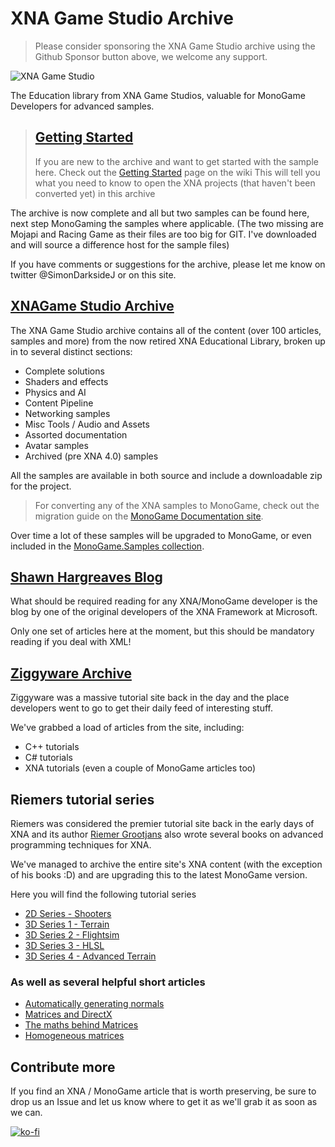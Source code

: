 # XNA Game Studio Archive

> Please consider sponsoring the XNA Game Studio archive using the Github Sponsor button above, we welcome any support.

![XNA Game Studio](https://github.com/simondarksidej/XNAGameStudio/blob/archive/Images/xna_game_studio_logo.jpg?raw=true)

The Education library from XNA Game Studios, valuable for MonoGame Developers for advanced samples.

> ## [Getting Started](https://github.com/simondarksidej/XNAGameStudio/wiki/gettingstarted)
>
> If you are new to the archive and want to get started with the sample here.  Check out the [Getting Started](https://github.com/simondarksidej/XNAGameStudio/wiki/gettingstarted) page on the wiki
> This will tell you what you need to know to open the XNA projects (that haven't been converted yet) in this archive
>

The archive is now complete and all but two samples can be found here, next step MonoGaming the samples where applicable.
(The two missing are Mojapi and Racing Game as their files are too big for GIT.  I've downloaded and will source a difference host for the sample files)

If you have comments or suggestions for the archive, please let me know on twitter @SimonDarksideJ or on this site.

## [XNAGame Studio Archive](XNAArchiveContents)

The XNA Game Studio archive contains all of the content (over 100 articles, samples and more) from the now retired XNA Educational Library, broken up in to several distinct sections:

* Complete solutions
* Shaders and effects
* Physics and AI
* Content Pipeline
* Networking samples
* Misc Tools / Audio and Assets
* Assorted documentation
* Avatar samples
* Archived (pre XNA 4.0) samples

All the samples are available in both source and include a downloadable zip for the project.

> For converting any of the XNA samples to MonoGame, check out the migration guide on the [MonoGame Documentation site](https://docs.monogame.net/articles/migrate_xna.html).

Over time a lot of these samples will be upgraded to MonoGame, or even included in the [MonoGame.Samples collection](https://github.com/monogame/monogame.samples).

## [Shawn Hargreaves Blog](ShawnHargreaves)

What should be required reading for any XNA/MonoGame developer is the blog by one of the original developers of the XNA Framework at Microsoft.

Only one set of articles here at the moment, but this should be mandatory reading if you deal with XML!

## [Ziggyware Archive](Ziggyware)

Ziggyware was a massive tutorial site back in the day and the place developers went to go to get their daily feed of interesting stuff.

We've grabbed a load of articles from the site, including:

* C++ tutorials
* C# tutorials
* XNA tutorials (even a couple of MonoGame articles too)

## Riemers tutorial series

Riemers was considered the premier tutorial site back in the early days of XNA and its author [Riemer Grootjans](https://www.amazon.com/Riemer-Grootjans/e/B002DP7P3U) also wrote several books on advanced programming techniques for XNA.

We've managed to archive the entire site's XNA content (with the exception of his books :D) and are upgrading this to the latest MonoGame version.

Here you will find the following tutorial series

* [2D Series - Shooters](Riemers2DXNAoverview)
* [3D Series 1 - Terrain](Riemers3DXNA1Terrainoverview)
* [3D Series 2 - Flightsim](Riemers3DXNA2flightsimoverview)
* [3D Series 3 - HLSL](Riemers3DXNA3hlsloverview)
* [3D Series 4 - Advanced Terrain](Riemers3DXNA4advterrainoverview)

### As well as several helpful short articles

* [Automatically generating normals](Riemersnormalgeneration)
* [Matrices and DirectX](RiemersMattices)
* [The maths behind Matrices](RiemersMatrixMath)
* [Homogeneous matrices](RiemersHomogeneousMatricies)

## Contribute more

If you find an XNA / MonoGame article that is worth preserving, be sure to drop us an Issue and let us know where to get it as we'll grab it as soon as we can.

[![ko-fi](https://www.ko-fi.com/img/githubbutton_sm.svg)](https://ko-fi.com/U6U023ZGE)
